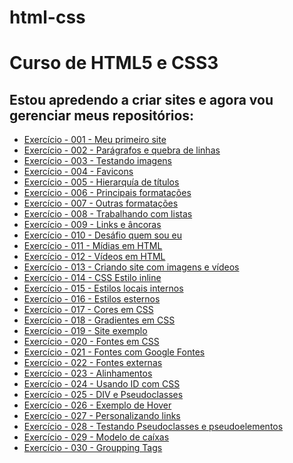# html-css
 <h1>Curso de HTML5 e CSS3</h1>

<h2>Estou apredendo a criar sites e agora vou gerenciar meus repositórios:</h2>

<ul>
    <li><a href="https://renansilsan.github.io/html-css/exercicios-modulo-001/exercicio-001-meu-primeiro-site/index.html" target="_blank" rel="External">Exercício - 001 - Meu primeiro site</a></li>
    <li><a href="https://renansilsan.github.io/html-css/exercicios-modulo-001/exercicio-002-par%C3%A1grafos-e-quebra-de-linhas/index.html">Exercício - 002 - Parágrafos e quebra de linhas</a></li>
    <li><a href="https://renansilsan.github.io/html-css/exercicios-modulo-001/exercicio-003-testando-imagens/index.html">Exercício - 003 - Testando imagens</a></li>
    <li><a href="https://renansilsan.github.io/html-css/exercicios-modulo-001/exercicio-004-favicons/index.html">Exercício - 004 - Favicons</a></li>
    <li><a href="https://renansilsan.github.io/html-css/exercicios-modulo-001/exercicio-005-hierarquia-de-titulos/index.html">Exercício - 005 - Hierarquía de títulos</a></li>
    <li><a href="https://renansilsan.github.io/html-css/exercicios-modulo-001/exercicio-006-principais-formata%C3%A7%C3%B5es/index.html">Exercício - 006 - Principais formatações</a></li>
    <li><a href="https://renansilsan.github.io/html-css/exercicios-modulo-001/exercicio-007-outras-formata%C3%A7%C3%B5es/index.html">Exercício - 007 - Outras formatações</a></li>
    <li><a href="https://renansilsan.github.io/html-css/exercicios-modulo-001/exercicio-008-%20trabalhando-com-listas/index.html">Exercício - 008 - Trabalhando com listas</a></li>
    <li><a href="https://renansilsan.github.io/html-css/exercicios-modulo-001/exercicio-009-links-e-ancoras/index.html">Exercício - 009 - Links e âncoras</a></li>
    <li><a href="https://renansilsan.github.io/html-css/exercicios-modulo-001/exercicio-010-desafio-quem-sou-eu/index.html">Exercício - 010 - Desáfio quem sou eu</a></li>
    <li><a href="https://renansilsan.github.io/html-css/exercicios-modulo-001/exercicio-011-midias-em-html/index.html">Exercício - 011 - Mídias em HTML</a></li>
    <li><a href="https://renansilsan.github.io/html-css/exercicios-modulo-001/exercicio-012-videos-html/index.html">Exercício - 012 - Vídeos em HTML</a></li>
    <li><a href="https://renansilsan.github.io/html-css/exercicios-modulo-001/exercicio-013-desafio-criando-site-com-imagens-e-videos/1-pagina-principal/index.html">Exercício - 013 - Criando site com imagens e vídeos</a></li>
    <li><a href="https://renansilsan.github.io/html-css/exercicios-modulo-001/exercicio-014-css-estilos-inline/index.html">Exercício - 014 - CSS Estilo inline</a></li>
    <li><a href="https://renansilsan.github.io/html-css/exercicios-modulo-001/exercicio-015-estilos-locais-internos/index.html">Exercício - 015 - Estilos locais internos</a></li>
    <li><a href="https://renansilsan.github.io/html-css/exercicios-modulo-001/exercicio-016-estilos-externos/index.html">Exercício - 016 - Estilos esternos</a></li>
    <li><a href="https://renansilsan.github.io/html-css/exercicios-modulo-002/exercicio-017-cores-em-css/index.html">Exercício - 017 - Cores em CSS</a></li>
    <li><a href="https://renansilsan.github.io/html-css/exercicios-modulo-002/exercicio-018-gradientes-em-css/index.html">Exercício - 018 - Gradientes em CSS</a></li>
    <li><a href="https://renansilsan.github.io/html-css/exercicios-modulo-002/exercicio-019-site-exemplo/index.html">Exercício - 019 - Site exemplo</a></li>
    <li><a href="https://renansilsan.github.io/html-css/exercicios-modulo-002/exercicio-020-fontes-em-css/index.html">Exercício - 020 - Fontes em CSS</a></li>
    <li><a href="https://renansilsan.github.io/html-css/exercicios-modulo-002/exercicio-021-fontes-com-google-fonts/index.html">Exercício - 021 - Fontes com Google Fontes</a></li>
    <li><a href="https://renansilsan.github.io/html-css/exercicios-modulo-002/exercicio-022-fontes-externas/index.html">Exercício - 022 - Fontes externas</a></li>
    <li><a href="https://renansilsan.github.io/html-css/exercicios-modulo-002/exercicio-023-alinhamentos/index.html">Exercício - 023 - Alinhamentos</a></li>
    <li><a href="https://renansilsan.github.io/html-css/exercicios-modulo-002/exercicio-024-usando-id-com-css/index.html">Exercício - 024 - Usando ID com CSS</a></li>
    <li><a href="https://renansilsan.github.io/html-css/exercicios-modulo-002/exercicio-025-div-e-pseudo-classes/index.html">Exercício - 025 - DIV e Pseudoclasses</a></li>
    <li><a href="https://renansilsan.github.io/html-css/exercicios-modulo-002/exercicio-026-exemplo-de-hover/index.html">Exercício - 026 - Exemplo de Hover</a></li>
    <li><a href="https://renansilsan.github.io/html-css/exercicios-modulo-002/exercicio-027-personalisando-links/index.html">Exercício - 027 - Personalizando links</a></li>
    <li><a href="https://renansilsan.github.io/html-css/exercicios-modulo-002/exercicio-028-testando-pseudoclasses-e-psseudoelementos/index.html">Exercício - 028 - Testando Pseudoclasses e pseudoelementos</a></li>
    <li><a href="https://renansilsan.github.io/html-css/exercicios-modulo-002/exercicio-029-modelo-de-caixas/index.html#">Exercício - 029 - Modelo de caíxas</a></li> 
    <li><a href="https://renansilsan.github.io/html-css/exercicios-modulo-002/exercicio-030-groupping-tags/index.html">Exercício - 030 - Groupping Tags</a></li>

</ul>